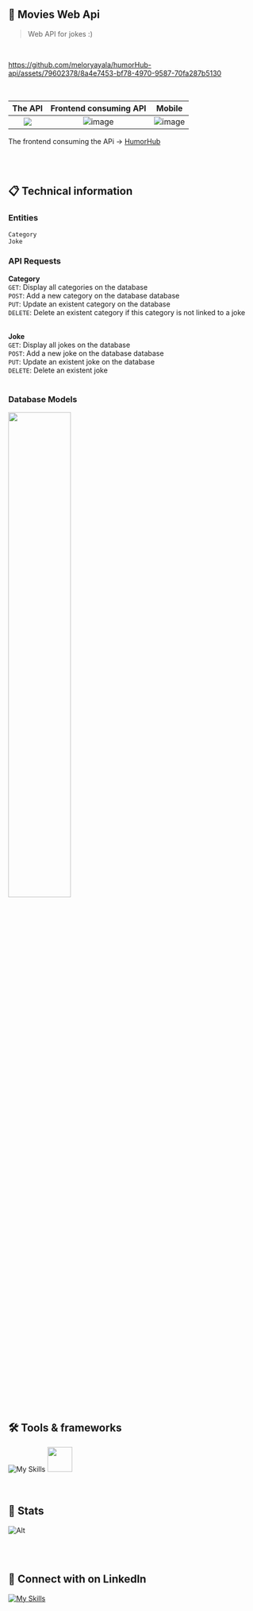 ## 💬 Movies Web Api
> Web API for jokes :)
<br>




https://github.com/meloryayala/humorHub-api/assets/79602378/8a4e7453-bf78-4970-9587-70fa287b5130





<br>

The API                     |    Frontend consuming API   |       Mobile
:--------------------------:|:---------------------------:|:---------------------------:
<img src="https://github.com/meloryayala/humorHub-api/assets/79602378/bb357044-b6d5-4bc4-9acc-0088094a6d6c">  | ![image](https://github.com/meloryayala/humorHub-api/assets/79602378/9b387873-9aaf-456d-8521-615d2fccefe4)  |  ![image](https://github.com/meloryayala/humorHub-api/assets/79602378/e470c180-ba6b-4e40-ba6a-15451a23031a)

The frontend consuming the APi -> [HumorHub](https://humorhub-api.vercel.app/)

<br> <br>

## 📋 Technical information

### Entities

`Category` <br>
`Joke` <br>

### API Requests

**Category** 
<br>
`GET`: Display all categories on the database <br>
`POST`: Add a new category on the database database <br>
`PUT`: Update an existent category on the database <br>
`DELETE`: Delete an existent category  if this category is not linked to a joke<br>
<br>

**Joke** 
<br>
`GET`: Display all jokes on the database <br>
`POST`: Add a new joke on the database database <br>
`PUT`: Update an existent joke on the database <br>
`DELETE`: Delete an existent joke<br>
<br>

### Database Models

<img src="https://github.com/meloryayala/humorHub-api/assets/79602378/4a9d9171-9b2c-4d19-ae40-0db16e437886" width="50%">

<br><br>


## 🛠️ Tools & frameworks

![My Skills](https://skillicons.dev/icons?i=cs,dotnet) <img src="https://github.com/meloryayala/humorHub-api/assets/79602378/55e130e0-9ab2-4348-99d8-d635df162b91" width="50px">
<br><br><br>


## 🚦 Stats

![Alt](https://repobeats.axiom.co/api/embed/2d8a2a8a2a46985e4840695c6f9978ba7d687cc1.svg "Repobeats analytics image")


<br> <br>

## 🔌 Connect with on LinkedIn

[![My Skills](https://skillicons.dev/icons?i=linkedin)](https://www.linkedin.com/in/melory-ayala/)

<br> <br>
